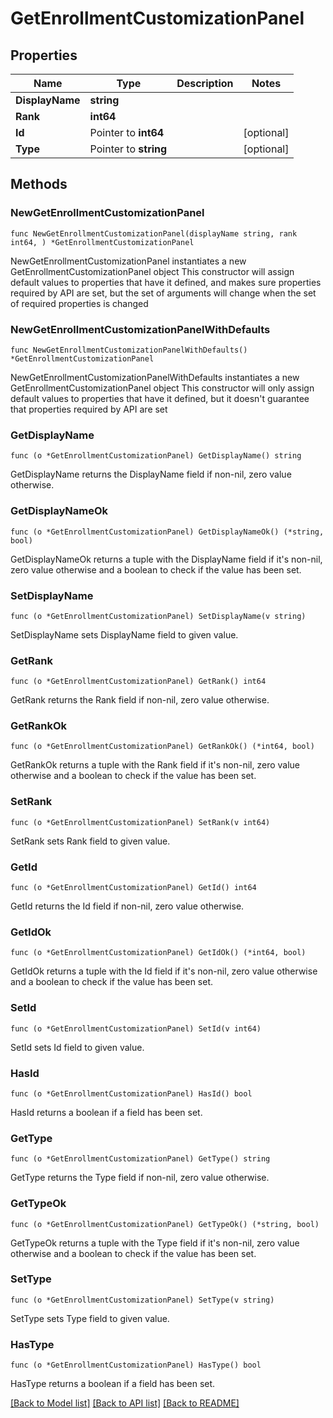 # GetEnrollmentCustomizationPanel

## Properties

Name | Type | Description | Notes
------------ | ------------- | ------------- | -------------
**DisplayName** | **string** |  | 
**Rank** | **int64** |  | 
**Id** | Pointer to **int64** |  | [optional] 
**Type** | Pointer to **string** |  | [optional] 

## Methods

### NewGetEnrollmentCustomizationPanel

`func NewGetEnrollmentCustomizationPanel(displayName string, rank int64, ) *GetEnrollmentCustomizationPanel`

NewGetEnrollmentCustomizationPanel instantiates a new GetEnrollmentCustomizationPanel object
This constructor will assign default values to properties that have it defined,
and makes sure properties required by API are set, but the set of arguments
will change when the set of required properties is changed

### NewGetEnrollmentCustomizationPanelWithDefaults

`func NewGetEnrollmentCustomizationPanelWithDefaults() *GetEnrollmentCustomizationPanel`

NewGetEnrollmentCustomizationPanelWithDefaults instantiates a new GetEnrollmentCustomizationPanel object
This constructor will only assign default values to properties that have it defined,
but it doesn't guarantee that properties required by API are set

### GetDisplayName

`func (o *GetEnrollmentCustomizationPanel) GetDisplayName() string`

GetDisplayName returns the DisplayName field if non-nil, zero value otherwise.

### GetDisplayNameOk

`func (o *GetEnrollmentCustomizationPanel) GetDisplayNameOk() (*string, bool)`

GetDisplayNameOk returns a tuple with the DisplayName field if it's non-nil, zero value otherwise
and a boolean to check if the value has been set.

### SetDisplayName

`func (o *GetEnrollmentCustomizationPanel) SetDisplayName(v string)`

SetDisplayName sets DisplayName field to given value.


### GetRank

`func (o *GetEnrollmentCustomizationPanel) GetRank() int64`

GetRank returns the Rank field if non-nil, zero value otherwise.

### GetRankOk

`func (o *GetEnrollmentCustomizationPanel) GetRankOk() (*int64, bool)`

GetRankOk returns a tuple with the Rank field if it's non-nil, zero value otherwise
and a boolean to check if the value has been set.

### SetRank

`func (o *GetEnrollmentCustomizationPanel) SetRank(v int64)`

SetRank sets Rank field to given value.


### GetId

`func (o *GetEnrollmentCustomizationPanel) GetId() int64`

GetId returns the Id field if non-nil, zero value otherwise.

### GetIdOk

`func (o *GetEnrollmentCustomizationPanel) GetIdOk() (*int64, bool)`

GetIdOk returns a tuple with the Id field if it's non-nil, zero value otherwise
and a boolean to check if the value has been set.

### SetId

`func (o *GetEnrollmentCustomizationPanel) SetId(v int64)`

SetId sets Id field to given value.

### HasId

`func (o *GetEnrollmentCustomizationPanel) HasId() bool`

HasId returns a boolean if a field has been set.

### GetType

`func (o *GetEnrollmentCustomizationPanel) GetType() string`

GetType returns the Type field if non-nil, zero value otherwise.

### GetTypeOk

`func (o *GetEnrollmentCustomizationPanel) GetTypeOk() (*string, bool)`

GetTypeOk returns a tuple with the Type field if it's non-nil, zero value otherwise
and a boolean to check if the value has been set.

### SetType

`func (o *GetEnrollmentCustomizationPanel) SetType(v string)`

SetType sets Type field to given value.

### HasType

`func (o *GetEnrollmentCustomizationPanel) HasType() bool`

HasType returns a boolean if a field has been set.


[[Back to Model list]](../README.md#documentation-for-models) [[Back to API list]](../README.md#documentation-for-api-endpoints) [[Back to README]](../README.md)


